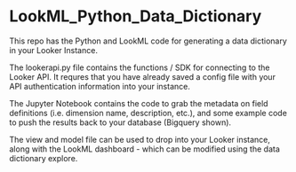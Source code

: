 # LookML_Python_Data_Dictionary
This repo has the Python and LookML code for generating a data dictionary in your Looker Instance.

The lookerapi.py file contains the functions / SDK for connecting to the Looker API. It requres that you have already saved a config file with your API authentication information into your instance. 

The Jupyter Notebook contains the code to grab the metadata on field definitions (i.e. dimension name, description, etc.), and some example code to push the results back to your database (Bigquery shown). 

The view and model file can be used to drop into your Looker instance, along with the LookML dashboard - which can be modified using the data dictionary explore. 



